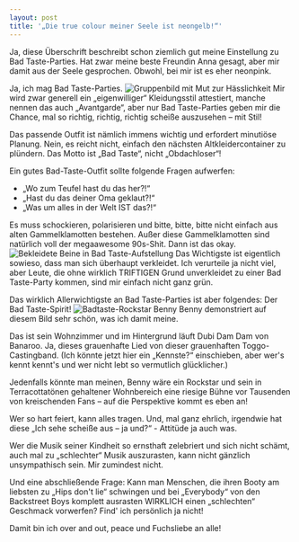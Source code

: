 ```yaml
---
layout: post
title: '„Die true colour meiner Seele ist neongelb!“'
---
```


Ja, diese Überschrift beschreibt schon ziemlich gut meine Einstellung zu Bad Taste-Parties. Hat zwar meine beste Freundin Anna gesagt, aber mir damit aus der Seele gesprochen. Obwohl, bei mir ist es eher neonpink.

Ja, ich mag Bad Taste-Parties. 
![Gruppenbild mit Mut zur Hässlichkeit](http://farm8.staticflickr.com/7434/11279466263_57d50cf088_c.jpg "Die letzte Bastion")
Mir wird zwar generell ein „eigenwilliger“ Kleidungsstil attestiert, manche nennen das auch „Avantgarde“, aber nur Bad Taste-Parties geben mir die Chance, mal so richtig, richtig, richtig scheiße auszusehen – mit Stil!

Das passende Outfit ist nämlich immens wichtig und erfordert minutiöse Planung. 
Nein, es reicht nicht, einfach den nächsten Altkleidercontainer zu plündern. Das Motto ist „Bad Taste“, nicht „Obdachloser“!

Ein gutes Bad-Taste-Outfit sollte folgende Fragen aufwerfen:

+ „Wo zum Teufel hast du das her?!“
+ „Hast du das deiner Oma geklaut?!“
+ „Was um alles in der Welt IST das?!“

Es muss schockieren, polarisieren und bitte, bitte, bitte nicht einfach aus alten Gammelklamotten bestehen. Außer diese Gammelklamotten sind natürlich voll der megaawesome 90s-Shit. Dann ist das okay. 
![Bekleidete Beine in Bad Taste-Aufstellung](http://farm4.staticflickr.com/3689/11279470053_a08f48b760_c.jpg "Bad Taste-Beine")
Das Wichtigste ist eigentlich sowieso, dass man sich überhaupt verkleidet.         Ich verurteile ja nicht viel, aber Leute, die ohne wirklich TRIFTIGEN Grund unverkleidet zu einer Bad Taste-Party kommen, sind mir einfach nicht ganz grün. 


Das wirklich Allerwichtigste an Bad Taste-Parties ist aber folgendes: Der Bad Taste-Spirit!
![Badtaste-Rockstar Benny](http://farm4.staticflickr.com/3757/11279418944_10b046c094_c.jpg "Eskalation")
Benny demonstriert auf diesem Bild sehr schön, was ich damit meine. 

Das ist sein Wohnzimmer und im Hintergrund läuft Dubi Dam Dam von Banaroo. Ja, dieses grauenhafte Lied von dieser grauenhaften Toggo-Castingband. (Ich könnte jetzt hier ein „Kennste?“ einschieben, aber wer's kennt kennt's und wer nicht lebt so vermutlich glücklicher.)

Jedenfalls könnte man meinen, Benny wäre ein Rockstar und sein in Terracottatönen gehaltener Wohnbereich eine riesige Bühne vor Tausenden von kreischenden Fans – auf die Perspektive kommt es eben an! 

Wer so hart feiert, kann alles tragen. Und, mal ganz ehrlich, irgendwie hat diese „Ich sehe scheiße aus – ja und?“ - Attitüde ja auch was.

Wer die Musik seiner Kindheit so ernsthaft zelebriert und sich nicht schämt, auch mal zu „schlechter“ Musik auszurasten, kann nicht gänzlich unsympathisch sein.  Mir zumindest nicht. 


Und eine abschließende Frage: Kann man Menschen, die ihren Booty am liebsten zu „Hips don't lie“ schwingen und bei „Everybody“ von den Backstreet Boys komplett ausrasten WIRKLICH einen „schlechten“ Geschmack vorwerfen? Find' ich persönlich ja nicht!

Damit bin ich over and out, peace und Fuchsliebe an alle!